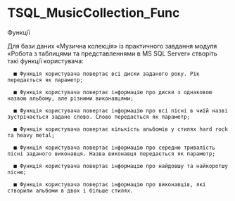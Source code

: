 # TSQL_MusicCollection_Func
Функції

Для бази даних «Музична колекція» із практичного завдання модуля «Робота з таблицями та представленнями в MS SQL Server» створіть такі функції користувача:

      ■ Функція користувача повертає всі диски заданого року. Рік передається як параметр;
      
      ■ Функція користувача повертає інформацію про диски з однаковою назвою альбому, але різними виконавцями;
      
      ■ Функція користувача повертає інформацію про всі пісні в чиїй назві зустрічається задане слово. Слово передається як параметр;
      
      ■ Функція користувача повертає кількість альбомів у стилях hard rock та heavy metal;
      
      ■ Функція користувача повертає інформацію про середню тривалість пісні заданого виконавця. Назва виконавця передається як параметр;
      
      ■ Функція користувача повертає інформацію про найдовшу та найкоротшу пісню;
      
      ■ Функція користувача повертає інформацію про виконавців, які створили альбоми в двох і більше стилях.

